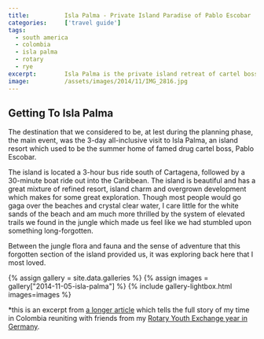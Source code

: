 ```yaml
---
title:			Isla Palma - Private Island Paradise of Pablo Escobar
categories:		['travel guide']
tags:
  - south america
  - colombia
  - isla palma
  - rotary
  - rye
excerpt:		Isla Palma is the private island retreat of cartel boss Pablo Escobar. Today, this all-inclusive resort is scattered with the ruins of that page in history.
image:			/assets/images/2014/11/IMG_2816.jpg
---
```


## Getting To Isla Palma

The destination that we considered to be, at lest during the planning phase, the main event, was the 3-day all-inclusive visit to Isla Palma, an island resort which used to be the summer home of famed drug cartel boss, Pablo Escobar.

The island is located a 3-hour bus ride south of Cartagena, followed by a 30-minute boat ride out into the Caribbean. The island is beautiful and has a great mixture of refined resort, island charm and overgrown development which makes for some great exploration. Though most people would go gaga over the beaches and crystal clear water, I care little for the white sands of the beach and am much more thrilled by the system of elevated trails we found in the jungle which made us feel like we had stumbled upon something long-forgotten.

Between the jungle flora and fauna and the sense of adventure that this forgotten section of the island provided us, it was exploring back here that I most loved.

{% assign gallery = site.data.galleries %}
{% assign images = gallery["2014-11-05-isla-palma"] %}
{% include gallery-lightbox.html images=images %}

\*this is an excerpt from [a longer article](/colombia-new-germany/) which tells the full story of my time in Colombia reuniting with friends from my [Rotary Youth Exchange year in Germany](/germany/).
